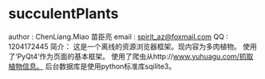 # succulentPlants
author      : ChenLiang.Miao  苗臣亮
email       : spirit_az@foxmail.com
QQ          : 1204172445
简介：
    这是一个离线的资源浏览器框架。现内容为多肉植物。
    使用了‘PyQt4’作为页面的基本框架。
    使用了爬虫从http://www.yuhuagu.com/抓取植物信息。
    后台数据库是使用python标准库sqilite3。

